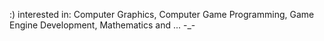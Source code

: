 :)
interested in: Computer Graphics, Computer Game Programming, Game Engine Development, Mathematics and ... -_-

